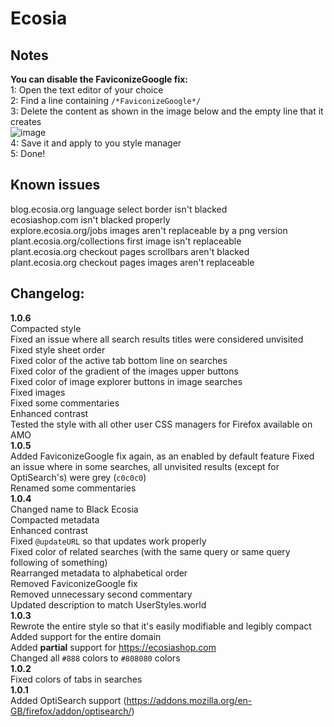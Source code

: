 # Ecosia
## Notes
**You can disable the FaviconizeGoogle fix:**<br>
1: Open the text editor of your choice<br>
2: Find a line containing `/*FaviconizeGoogle*/`<br>
3: Delete the content as shown in the image below and the empty line that it creates<br>
![image](https://user-images.githubusercontent.com/85644671/191157468-a74e6c87-410c-4295-92e0-d3d716f5db80.png)<br>
4: Save it and apply to you style manager<br>
5: Done!
## Known issues
blog.ecosia.org language select border isn't blacked<br>
ecosiashop.com isn't blacked properly<br>
explore.ecosia.org/jobs images aren't replaceable by a png version<br>
plant.ecosia.org/collections first image isn't replaceable<br>
plant.ecosia.org checkout pages scrollbars aren't blacked<br>
plant.ecosia.org checkout pages images aren't replaceable
## Changelog:
**1.0.6**<br>
Compacted style<br>
Fixed an issue where all search results titles were considered unvisited<br>
Fixed style sheet order<br>
Fixed color of the active tab bottom line on searches<br>
Fixed color of the gradient of the images upper buttons<br>
Fixed color of image explorer buttons in image searches<br>
Fixed images<br>
Fixed some commentaries<br>
Enhanced contrast<br>
Tested the style with all other user CSS managers for Firefox available on AMO<br>
**1.0.5**<br>
Added FaviconizeGoogle fix again, as an enabled by default feature
Fixed an issue where in some searches, all unvisited results (except for OptiSearch's) were grey (`c0c0c0`)<br>
Renamed some commentaries<br>
**1.0.4**<br>
Changed name to Black Ecosia<br>
Compacted metadata<br>
Enhanced contrast<br>
Fixed `@updateURL` so that updates work properly<br>
Fixed color of related searches (with the same query or same query following of something)<br>
Rearranged metadata to alphabetical order<br>
Removed FaviconizeGoogle fix<br>
Removed unnecessary second commentary<br>
Updated description to match UserStyles.world<br>
**1.0.3**<br>
Rewrote the entire style so that it's easily modifiable and legibly compact<br>
Added support for the entire domain<br>
Added **partial** support for https://ecosiashop.com<br>
Changed all `#888` colors to `#808080` colors<br>
**1.0.2**<br>
Fixed colors of tabs in searches<br>
**1.0.1**<br>
Added OptiSearch support (https://addons.mozilla.org/en-GB/firefox/addon/optisearch/)